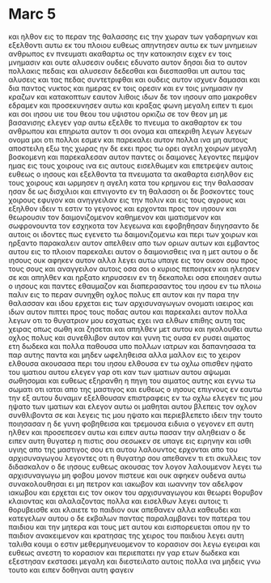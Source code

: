 # Marc 5
και ηλθον εις το περαν της θαλασσης εις την χωραν των γαδαρηνων
και εξελθοντι αυτω εκ του πλοιου ευθεως απηντησεν αυτω εκ των μνημειων ανθρωπος εν πνευματι ακαθαρτω
ος την κατοικησιν ειχεν εν τοις μνημασιν και ουτε αλυσεσιν ουδεις εδυνατο αυτον δησαι
δια το αυτον πολλακις πεδαις και αλυσεσιν δεδεσθαι και διεσπασθαι υπ αυτου τας αλυσεις και τας πεδας συντετριφθαι και ουδεις αυτον ισχυεν δαμασαι
και δια παντος νυκτος και ημερας εν τοις ορεσιν και εν τοις μνημασιν ην κραζων και κατακοπτων εαυτον λιθοις
ιδων δε τον ιησουν απο μακροθεν εδραμεν και προσεκυνησεν αυτω
και κραξας φωνη μεγαλη ειπεν τι εμοι και σοι ιησου υιε του θεου του υψιστου ορκιζω σε τον θεον μη με βασανισης
ελεγεν γαρ αυτω εξελθε το πνευμα το ακαθαρτον εκ του ανθρωπου
και επηρωτα αυτον τι σοι ονομα και απεκριθη λεγων λεγεων ονομα μοι οτι πολλοι εσμεν
και παρεκαλει αυτον πολλα ινα μη αυτους αποστειλη εξω της χωρας
ην δε εκει προς τω ορει αγελη χοιρων μεγαλη βοσκομενη
και παρεκαλεσαν αυτον παντες οι δαιμονες λεγοντες πεμψον ημας εις τους χοιρους ινα εις αυτους εισελθωμεν
και επετρεψεν αυτοις ευθεως ο ιησους και εξελθοντα τα πνευματα τα ακαθαρτα εισηλθον εις τους χοιρους και ωρμησεν η αγελη κατα του κρημνου εις την θαλασσαν ησαν δε ως δισχιλιοι και επνιγοντο εν τη θαλασση
οι δε βοσκοντες τους χοιρους εφυγον και ανηγγειλαν εις την πολιν και εις τους αγρους και εξηλθον ιδειν τι εστιν το γεγονος
και ερχονται προς τον ιησουν και θεωρουσιν τον δαιμονιζομενον καθημενον και ιματισμενον και σωφρονουντα τον εσχηκοτα τον λεγεωνα και εφοβηθησαν 
διηγησαντο δε αυτοις οι ιδοντες πως εγενετο τω δαιμονιζομενω και περι των χοιρων
και ηρξαντο παρακαλειν αυτον απελθειν απο των οριων αυτων
και εμβαντος αυτου εις το πλοιον παρεκαλει αυτον ο δαιμονισθεις ινα η μετ αυτου
ο δε ιησους ουκ αφηκεν αυτον αλλα λεγει αυτω υπαγε εις τον οικον σου προς τους σους και αναγγειλον αυτοις οσα σοι ο κυριος πεποιηκεν και ηλεησεν σε 
και απηλθεν και ηρξατο κηρυσσειν εν τη δεκαπολει οσα εποιησεν αυτω ο ιησους και παντες εθαυμαζον
και διαπερασαντος του ιησου εν τω πλοιω παλιν εις το περαν συνηχθη οχλος πολυς επ αυτον και ην παρα την θαλασσαν
και ιδου ερχεται εις των αρχισυναγωγων ονοματι ιαειρος και ιδων αυτον πιπτει προς τους ποδας αυτου
και παρεκαλει αυτον πολλα λεγων οτι το θυγατριον μου εσχατως εχει ινα ελθων επιθης αυτη τας χειρας οπως σωθη και ζησεται
και απηλθεν μετ αυτου και ηκολουθει αυτω οχλος πολυς και συνεθλιβον αυτον 
και γυνη τις ουσα εν ρυσει αιματος ετη δωδεκα
και πολλα παθουσα υπο πολλων ιατρων και δαπανησασα τα παρ αυτης παντα και μηδεν ωφεληθεισα αλλα μαλλον εις το χειρον ελθουσα
ακουσασα περι του ιησου ελθουσα εν τω οχλω οπισθεν ηψατο του ιματιου αυτου 
ελεγεν γαρ οτι καν των ιματιων αυτου αψωμαι σωθησομαι
και ευθεως εξηρανθη η πηγη του αιματος αυτης και εγνω τω σωματι οτι ιαται απο της μαστιγος
και ευθεως ο ιησους επιγνους εν εαυτω την εξ αυτου δυναμιν εξελθουσαν επιστραφεις εν τω οχλω ελεγεν τις μου ηψατο των ιματιων
και ελεγον αυτω οι μαθηται αυτου βλεπεις τον οχλον συνθλιβοντα σε και λεγεις τις μου ηψατο
και περιεβλεπετο ιδειν την τουτο ποιησασαν
η δε γυνη φοβηθεισα και τρεμουσα ειδυια ο γεγονεν επ αυτη ηλθεν και προσεπεσεν αυτω και ειπεν αυτω πασαν την αληθειαν
ο δε ειπεν αυτη θυγατερ η πιστις σου σεσωκεν σε υπαγε εις ειρηνην και ισθι υγιης απο της μαστιγος σου
ετι αυτου λαλουντος ερχονται απο του αρχισυναγωγου λεγοντες οτι η θυγατηρ σου απεθανεν τι ετι σκυλλεις τον διδασκαλον
ο δε ιησους ευθεως ακουσας τον λογον λαλουμενον λεγει τω αρχισυναγωγω μη φοβου μονον πιστευε
και ουκ αφηκεν ουδενα αυτω συνακολουθησαι ει μη πετρον και ιακωβον και ιωαννην τον αδελφον ιακωβου
και ερχεται εις τον οικον του αρχισυναγωγου και θεωρει θορυβον κλαιοντας και αλαλαζοντας πολλα
και εισελθων λεγει αυτοις τι θορυβεισθε και κλαιετε το παιδιον ουκ απεθανεν αλλα καθευδει
και κατεγελων αυτου ο δε εκβαλων παντας παραλαμβανει τον πατερα του παιδιου και την μητερα και τους μετ αυτου και εισπορευεται οπου ην το παιδιον ανακειμενον
και κρατησας της χειρος του παιδιου λεγει αυτη ταλιθα κουμι ο εστιν μεθερμηνευομενον το κορασιον σοι λεγω εγειραι
και ευθεως ανεστη το κορασιον και περιεπατει ην γαρ ετων δωδεκα και εξεστησαν εκστασει μεγαλη
και διεστειλατο αυτοις πολλα ινα μηδεις γνω τουτο και ειπεν δοθηναι αυτη φαγειν
